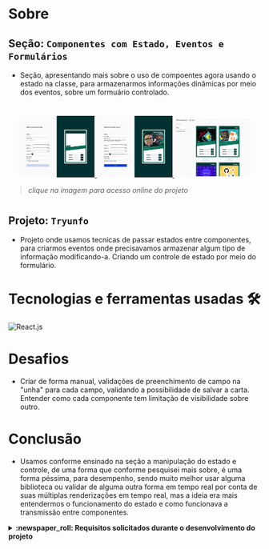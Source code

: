 # Sobre

## Seção: `Componentes com Estado, Eventos e Formulários`
- Seção, apresentando mais sobre o uso de compoentes agora usando o estado na classe, para armazenarmos informações dinâmicas por meio dos eventos, sobre um formuário controlado.
#
<div align="center">
  <a href="https://davidrogger.github.io/trybe-project-tryunfo">
    <img width="30%" src="./imgs/project_tryunfo_top.webp">
    <img width="30%" src="./imgs/project_tryunfo_mid.webp">
    <img width="30%" src="./imgs/project_tryunfo_bottom.webp">
  </a>
</div>

>*clique na imagem para acesso online do projeto*
#
## Projeto: `Tryunfo`
- Projeto onde usamos tecnicas de passar estados entre componentes, para criarmos eventos onde precisavamos armazenar algum tipo de informação modificando-a. Criando um controle de estado por meio do formulário.

# Tecnologias e ferramentas usadas 🛠

![React.js](https://img.shields.io/badge/-React.js-61DAFB?style=flat-square&logo=react&logoColor=ffffff)


# Desafios

- Criar de forma manual, validações de preenchimento de campo na "unha" para cada campo, validando a possibilidade de salvar a carta. Entender como cada componente tem limitação de visibilidade sobre outro.

# Conclusão

- Usamos conforme ensinado na seção a manipulação do estado e controle, de uma forma que conforme pesquisei mais sobre, é uma forma péssima, para desempenho, sendo muito melhor usar alguma biblioteca ou validar de alguma outra forma em tempo real por conta de suas múltiplas renderizações em tempo real, mas a ideia era mais entendermos o funcionamento do estado e como funcionava a transmissão entre componentes.

</details>

<details>
  <summary>
    <strong>
      :newspaper_roll: Requisitos solicitados durante o desenvolvimento do projeto
    </strong>
  </summary>

 
### Requisitos
*Nome* | *Avaliação*
--- | :---:
1 - lore | :heavy_check_mark:



</details>
